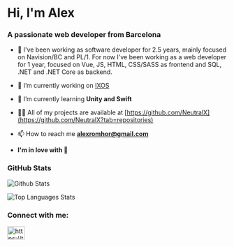 <h1>Hi, I'm Alex</h1>
<h3>A passionate web developer from Barcelona</h3>

- 📄 I've been working as software developer for 2.5 years, mainly focused on Navision/BC and PL/1. For now I've been working as a web developer for 1 year, focused on Vue, JS, HTML, CSS/SASS as frontend and SQL, .NET and .NET Core as backend.

- 🔭 I’m currently working on [IXOS](https://www.ixos.pro/)

- 🌱 I’m currently learning **Unity and Swift**

- 👨‍💻 All of my projects are available at [https://github.com/NeutralX](https://github.com/NeutralX?tab=repositories)

- 📫 How to reach me **alexromhor@gmail.com**

- **I'm in love with 🍟**

<h3> GitHub Stats</h3>

![Github Stats](https://github-readme-stats-sigma-five.vercel.app/api?username=NeutralX&show_icons=true&theme=dark&count_private=true)

![Top Languages Stats](https://github-readme-stats-sigma-five.vercel.app/api/top-langs?username=NeutralX&layout=compact&theme=dark)


<h3 align="left">Connect with me:</h3>
<p align="left">
<a href="https://twitter.com/NeutralZX" target="blank"><img align="center" src="https://raw.githubusercontent.com/rahuldkjain/github-profile-readme-generator/master/src/images/icons/Social/twitter.svg" alt="https://twitter.com/adrii_vs" height="30" width="40" /></a>
</p>
